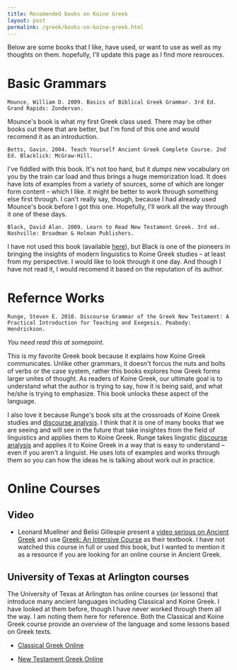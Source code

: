 ```yaml
---
title: Recomended books on Koine Greek
layout: post
permalink: /greek/books-on-koine-greek.html
---
```



Below are some books that I like, have used, or want to use as well as my thoughts on them. hopefully, I'll update this page as I find more resrouces.

# Basic Grammars

    Mounce, William D. 2009. Basics of Biblical Greek Grammar. 3rd Ed. Grand Rapids: Zondervan.

Mounce's book is what my first Greek class used. There may be other books out there that are better, but I'm fond of this one and would recomend it as an introduction.

    Betts, Gavin. 2004. Teach Yourself Ancient Greek Complete Course. 2nd Ed. Blacklick: McGraw-Hill.

I've fiddled with this book. It's not too hard, but it *dumps* new vocabulary on you by the train car load and thus brings a huge memorization load. It does have lots of examples from a variety of sources, some of which are longer form content &ndash; which I like. it might be better to work through something else first through. I can't really say, though, because I had already used Mounce's book before I got this one. Hopefully, I'll work all the way through it one of these days.

    Black, David Alan. 2009. Learn to Read New Testament Greek. 3rd ed. Nashville: Broadman & Holman Publishers.

I have not used this book (available [here](https://www.amazon.com/Learn-Read-New-Testament-Greek/dp/0805444939)), but Black is one of the pioneers in bringing the insights of modern linguistics to Koine Greek studies &ndash; at least from my perspective. I would like to look through it one day. And though I have not read it, I would recomend it based on the reputation of its author.



# Refernce Works

    Runge, Steven E. 2010. Discourse Grammar of the Greek New Testament: A Practical Introduction for Teaching and Exegesis. Peabody: Hendrickson.

*You need read this at somepoint.*

This is my favorite Greek book because it explains how Koine Greek communicates. Unlike other grammars, it doesn't forcus the nuts and bolts of verbs or the case system, rather this books explores how Greek forms larger unites of thought. As readers of Koine Greek, our ultimate goal is to understand what the author is trying to say, how it is being said, and what he/she is trying to emphasize. This book unlocks these aspect of the language. 

I also love it because Runge's book sits at the crossroads of Koine Greek studies and [discourse analysis](https://www.linguisticsociety.org/resource/discourse-analysis-what-speakers-do-conversation). I think that it is one of many books that we are seeing and will see in the future that take insightes from the field of linguistics and applies them to Koine Greek. Runge takes lingistic [discourse analysis](https://en.wikipedia.org/wiki/Discourse_analysis) and applies it to Koine Greek in a way that is easy to understand &ndash; even if you aren't a linguist. He uses lots of examples and works through them so you can how the ideas he is talking about work out in practice.

# Online Courses 

## Video

* Leonard Muellner and Belisi Gillespie present a [video serious on Ancient Greek](https://www.youtube.com/playlist?list=PLq5ea-jR9u2puDaLoRL-nBkpwrkURbLjT) and use [Greek: An Intensive Course](https://www.amazon.com/Greek-Intensive-Course-2nd-Revised-dp-0823216632/dp/0823216632/ref=mt_paperback?_encoding=UTF8&me=&qid=) as their textbook. I have not watched this course in full or used this book, but I wanted to mention it as a resource if you are looking for an online course in Ancient Greek. 


## University of Texas at Arlington courses

The University of Texas at Arlington has online courses (or lessons) that introduce many ancient languages including Classical and Koine Greek. I have looked at them before, though I have never worked through them all the way. I am noting them here for reference. Both the Classical and Koine Greek course provide an overview of the language and some lessons based on Greek texts. 

* [Classical Greek Online](https://lrc.la.utexas.edu/eieol/grkol) 

* [New Testament Greek Online](https://lrc.la.utexas.edu/eieol/ntgol)